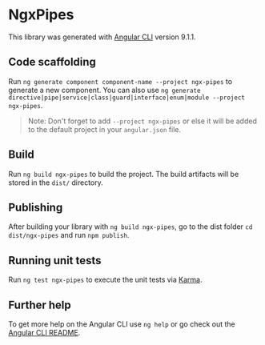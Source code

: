 # NgxPipes

This library was generated with [Angular CLI](https://github.com/angular/angular-cli) version 9.1.1.

## Code scaffolding

Run `ng generate component component-name --project ngx-pipes` to generate a new component. You can also use `ng generate directive|pipe|service|class|guard|interface|enum|module --project ngx-pipes`.
> Note: Don't forget to add `--project ngx-pipes` or else it will be added to the default project in your `angular.json` file. 

## Build

Run `ng build ngx-pipes` to build the project. The build artifacts will be stored in the `dist/` directory.

## Publishing

After building your library with `ng build ngx-pipes`, go to the dist folder `cd dist/ngx-pipes` and run `npm publish`.

## Running unit tests

Run `ng test ngx-pipes` to execute the unit tests via [Karma](https://karma-runner.github.io).

## Further help

To get more help on the Angular CLI use `ng help` or go check out the [Angular CLI README](https://github.com/angular/angular-cli/blob/master/README.md).
